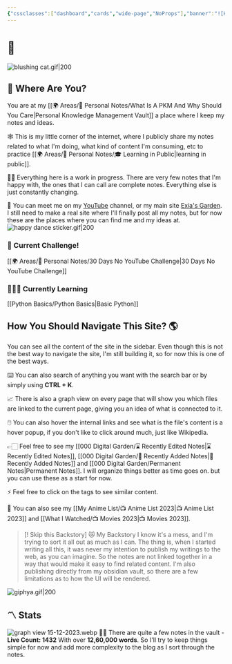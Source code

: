 ```yaml
---
{"cssclasses":["dashboard","cards","wide-page","NoProps"],"banner":"![Homepage.png](/img/user/Resources/%F0%9F%93%81%20Files/%F0%9F%93%B8Images/Homepage.png)","banner_x":0.50375,"dg-home":true,"dg-publish":true,"permalink":"/000-digital-garden/start-here/","tags":["gardenEntry"],"dgPassFrontmatter":true,"noteIcon":"1","created":"2023-12-10T08:50:33.353+05:30","updated":"2023-12-15T08:10:36.959+05:30"}
---
```


# 🏡
![blushing cat.gif|200](/img/user/Resources/%F0%9F%93%81%20Files/%F0%9F%93%B8Images/blushing%20cat.gif)
## 🫨 Where Are You?
You are at my [[🌍 Areas/📧 Personal Notes/What Is A PKM And Why Should You Care\|Personal Knowledge Management Vault]] a place where I keep my notes and ideas.

🕸️ This is my little corner of the internet, where I publicly share my notes related to what I'm doing, what kind of content I'm consuming, etc to practice [[🌍 Areas/📧 Personal Notes/🎓 Learning in Public\|learning in public]].

👷🏻 Everything here is a work in progress. There are very few notes that I'm happy with, the ones that I can call are complete notes. Everything else is just constantly changing.

📄 You can meet me on my [YouTube](https://youtube.com/@naamnahihai) channel, or my main site [Exia's Garden](https://exiasgarden.pages.dev). I still need to make a real site where I'll finally post all my notes, but for now these are the places where you can find me and my ideas at.
![happy dance sticker.gif|200](/img/user/Resources/%F0%9F%93%81%20Files/%F0%9F%93%B8Images/happy%20dance%20sticker.gif)

### 🚀 Current Challenge!
[[🌍 Areas/📧 Personal Notes/30 Days No YouTube Challenge\|30 Days No YouTube Challenge]]
### 🧑🏻‍💻 Currently Learning
[[Python Basics/Python Basics\|Basic Python]]

## How You Should Navigate This Site? 🌎

You can see all the content of the site in the sidebar. Even though this is not the best way to navigate the site, I'm still building it, so for now this is one of the best ways.

⌨️ You can also search of anything you want with the search bar or by simply using **CTRL + K**.

📈 There is also a graph view on every page that will show you which files are linked to the current page, giving you an idea of what is connected to it.

🖱️ You can also hover the internal links and see what is the file's content is a hover popup, if you don't like to click around much, just like Wikipedia.

👉🏻 Feel free to see my [[000 Digital Garden/⌛ Recently Edited Notes\|⌛ Recently Edited Notes]], [[000 Digital Garden/📝 Recently Added Notes\|📝 Recently Added Notes]] and [[000 Digital Garden/Permanent Notes\|Permanent Notes]]. I will organize things better as time goes on. but you can use these as a start for now.

⚡ Feel free to click on the tags to see similar content.

🎥 You can also see my [[My Anime List/📺 Anime List 2023\|📺 Anime List 2023]] and [[What I Watched/📺 Movies 2023\|📺 Movies 2023]]. 

>[! Skip this Backstory] 😿 My Backstory
> I know it's a mess, and I'm trying to sort it all out as much as I can.
The thing is, when I started writing all this, it was never my intention to publish my writings to the web, as you can imagine.
So the notes are not linked together in a way that would make it easy to find related content.
I'm also publishing directly from my obsidian vault, so there are a few limitations as to how the UI will be rendered.



![giphya.gif|200](/img/user/Resources/%F0%9F%93%81%20Files/%F0%9F%93%B8Images/giphya.gif)
## 〽️ Stats
![graph view 15-12-2023.webp](/img/user/Resources/%F0%9F%93%81%20Files/%F0%9F%93%B8Images/graph%20view%2015-12-2023.webp)
😵‍💫 There are quite a few notes in the vault - **Live Count: 1432** With over **12,60,000 words**.
So I'll try to keep things simple for now and add more complexity to the blog as I sort through the notes.